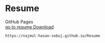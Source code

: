 # Resume

GitHub Pages <br>
<a target="_blank" href="https://najmul-hasan-sobuj.github.io/Resume" data-view-component="true" class="Link--primary text-bold mx-2">
    go to resume
</a>
<a data-permalink-href="/Najmul-Hasan-Sobuj/Resume/raw/4470372f31347630bc4c7fd05970b761cfe77a8c/MD.Najmul_Hasan_cv.pdf.pdf" href="/Najmul-Hasan-Sobuj/Resume/raw/main/MD.Najmul_Hasan_cv.pdf.pdf" id="raw-url" data-view-component="true" class="js-permalink-replaceable-link btn-sm btn BtnGroup-item">  Download
</a>

```
https://najmul-hasan-sobuj.github.io/Resume

```
